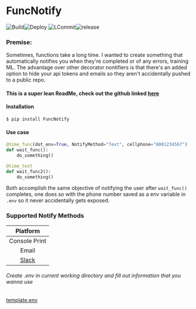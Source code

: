 # FuncNotify

![Build](https://img.shields.io/github/workflow/status/kevinfjiang/FuncNotify/CI)![Deploy](https://img.shields.io/github/workflow/status/kevinfjiang/FuncNotify/CD)
![LCommit](https://img.shields.io/github/last-commit/kevinfjiang/FuncNotify)![release](https://img.shields.io/github/v/release/kevinfjiang/FuncNotify?include_prereleases)
### **Premise:**
Sometimes, functions take a long time. I wanted to create something that automatically notifies you when they're completed or of any errors, training ML. The advantage over other decorator nontifiers is that there's an added option to hide your api tokens and emails so they aren't accidentally pushed to a public repo. 

#### This is a super lean ReadMe, check out the github linked [here](https://github.com/kevinfjiang/FuncNotify)

#### Installation
```$ pip install FuncNotify```
#### Use case
```python
@time_func(dot_env=True, NotifyMethod="Text", cellphone="8001234567")
def wait_func():
    do_something()

@time_text
def wait_func2():
    do_something()
```


Both accomplish the same objective of notifying the user after ```wait_func()``` completes, one does so with the phone number saved as a env variable in ```.env``` so it never accidentally gets exposed.

### Supported Notify Methods
|               Platform                |
| :-----------------------------------: |
|            Console Print              |
|            Email                      |
|        [Slack](https://slack.com/)    |

###### Create .env in current working directory and fill out information that you wanna use

[template.env](https://raw.githubusercontent.com/kevinfjiang/FuncNotify/master/template.env)